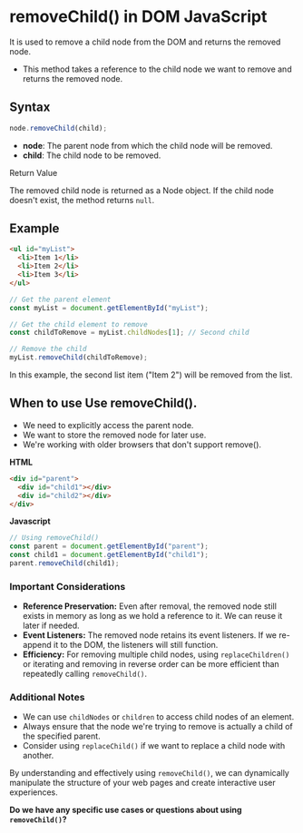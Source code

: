 # **removeChild() in DOM JavaScript**

It is used to remove a child node from the DOM and returns the removed node.

- This method takes a reference to the child node we want to remove and returns the removed node.

## Syntax

```javascript
node.removeChild(child);
```

- **node**: The parent node from which the child node will be removed.
- **child**: The child node to be removed.

Return Value

The removed child node is returned as a Node object. If the child node doesn't exist, the method returns `null`.

## Example

```html
<ul id="myList">
  <li>Item 1</li>
  <li>Item 2</li>
  <li>Item 3</li>
</ul>
```

```javascript
// Get the parent element
const myList = document.getElementById("myList");

// Get the child element to remove
const childToRemove = myList.childNodes[1]; // Second child

// Remove the child
myList.removeChild(childToRemove);
```

In this example, the second list item ("Item 2") will be removed from the list.

## When to use Use removeChild().

- We need to explicitly access the parent node.
- We want to store the removed node for later use.
- We're working with older browsers that don't support remove().

**HTML**

```html
<div id="parent">
  <div id="child1"></div>
  <div id="child2"></div>
</div>
```

**Javascript**

```js
// Using removeChild()
const parent = document.getElementById("parent");
const child1 = document.getElementById("child1");
parent.removeChild(child1);
```

### Important Considerations

- **Reference Preservation:** Even after removal, the removed node still exists in memory as long as we hold a reference to it. We can reuse it later if needed.
- **Event Listeners:** The removed node retains its event listeners. If we re-append it to the DOM, the listeners will still function.
- **Efficiency:** For removing multiple child nodes, using `replaceChildren()` or iterating and removing in reverse order can be more efficient than repeatedly calling `removeChild()`.

### Additional Notes

- We can use `childNodes` or `children` to access child nodes of an element.
- Always ensure that the node we're trying to remove is actually a child of the specified parent.
- Consider using `replaceChild()` if we want to replace a child node with another.

By understanding and effectively using `removeChild()`, we can dynamically manipulate the structure of your web pages and create interactive user experiences.

**Do we have any specific use cases or questions about using `removeChild()`?**
